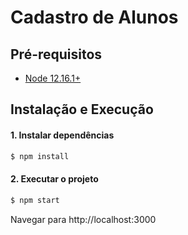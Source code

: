 # Cadastro de Alunos

## Pré-requisitos
- [Node 12.16.1+](https://nodejs.org/en/download/)

## Instalação e Execução
#### 1. Instalar dependências
```sh  
$ npm install
```
 
#### 2. Executar o projeto
```sh  
$ npm start
```
Navegar para http://localhost:3000